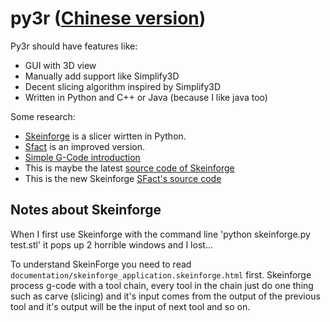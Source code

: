 # py3r ([Chinese version](README_zh.md))

Py3r should have features like:

  - GUI with 3D view
  - Manually add support like Simplify3D
  - Decent slicing algorithm inspired by Simplify3D
  - Written in Python and C++ or Java (because I like java too)

Some research:

  - [Skeinforge](http://fabmetheus.crsndoo.com/wiki/index.php/Skeinforge) is a slicer wirtten in Python.
  - [Sfact](http://reprap.org/wiki/Sfact) is an improved version.
  - [Simple G-Code introduction](http://fabmetheus.crsndoo.com/wiki/index.php/G-Code)
  - This is maybe the latest [source code of Skeinforge](https://github.com/amsler/skeinforge)
  - This is the new Skeinforge [SFact's source code](https://github.com/ahmetcemturan/SFACT)

## Notes about Skeinforge

When I first use Skeinforge with the command line 'python skeinforge.py test.stl' it pops up 2 horrible windows and I lost...

To understand SkeinForge you need to read `documentation/skeinforge_application.skeinforge.html` first.
Skeinforge process g-code with a tool chain, every tool in the chain just do one thing such as carve (slicing) and it's input comes from the output of the previous tool and it's output will be the input of next tool and so on.
